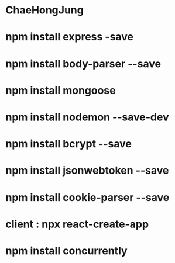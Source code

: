 # ChaeHongJung


# npm install express -save
# npm install body-parser --save
# npm install mongoose
# npm install nodemon --save-dev
# npm install bcrypt --save
# npm install jsonwebtoken --save
# npm install cookie-parser --save
# client : npx react-create-app
# npm install concurrently